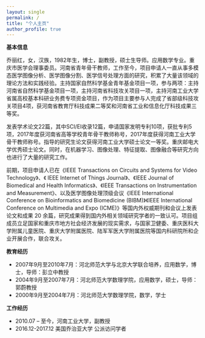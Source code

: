 ```yaml
---
layout: single
permalink: /
title: "个人主页"
author_profile: true
---
```


**基本信息**

乔丽红，女，汉族，1982年生，博士，副教授，硕士生导师。应用数学专业。重庆市医学会理事委员。河南省青年骨干教师，工作至今，项目申请人一直从事多模态医学图像分析、医学图像分割、医学信号处理方面的研究，积累了大量该领域的理论方法和实践经验。主持国家自然科学基金青年基金项目一项，参与两项：主持河南省自然科学基金项目一项，主持河南省科技攻关项目一项，主持河南工业大学省属高校基本科研业务费专项资金项目，作为项目主要参与人完成了省部级科技攻关项目4项，获河南省教育厅科技成果二等奖和河南省工业和信息化厅科技成果三等奖。

发表学术论文22篇，其中SCI/EI收录12篇，申请国家发明专利10项，获批专利5项，2017年度获河南省高等学校青年骨干教师称号，2017年度获得河南工业大学骨干教师称号。指导的研究生论文获得河南工业大学硕士论文一等奖。重庆邮电大学优秀硕士论文。同时，在机器学习、图像处理、特征提取、图像融合等研究方向也进行了大量的研究工作。

前期，项目申请人已在《IEEE Transactions on Circuits and Systems for Video Technology》、《 IEEE Internet of  Things Journal》、《IEEE Journal of Biomedical and Health Informatics》、《IEEE Transactions on Instrumentation and Measurement》、以及医学图像处理顶级会议《IEEE International Conference on Bioinformatics and Biomedicine (BIBM)》《IEEE International Conference on Multimedia and Expo (ICME)》等国内外权威期刊和会议上发表论文和成果 20 余篇，研究成果得到国内外相关领域研究学者的一致认可。项目组成员立足国家和重庆市地方社会经济发展的现实需求，与国家卫健委、重庆医科大学附属儿童医院、重庆大学附属医院、陆军军医大学附属医院等国内科研院所和企业开展合作，联合攻关。


**教育经历**
- 2007年9月至2010年7月：河北师范大学与北京大学联合培养，应用数学，博士，导师：彭立中教授
- 2004年9月至2007年7月：河北师范大学数理学院，应用数学，硕士，导师：郭蔚教授
- 2000年9月至2004年7月：河北师范大学数理学院，数学，学士


**工作经历**
- 2010.07 – 至今，河南工业大学，副教授
- 2016.12-2017.12 美国乔治亚大学 公派访问学者




